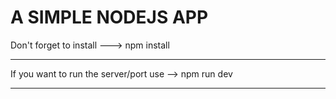 # A SIMPLE NODEJS APP 

Don't forget to install ---> npm install  

***

If you want to run the server/port use --> npm run dev

***

